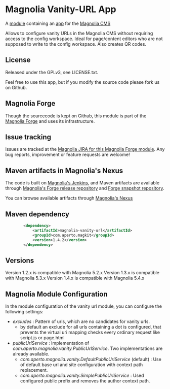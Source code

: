 Magnolia Vanity-URL App
=======================

A [module](https://documentation.magnolia-cms.com/display/DOCS/Modules) containing an [app](https://documentation.magnolia-cms.com/display/DOCS/Apps) for the [Magnolia CMS](http://www.magnolia-cms.com)

Allows to configure vanity URLs in the Magnolia CMS without requiring access to the config workspace. Ideal for page/content editors who are not supposed to write to the config workspace. Also creates QR codes.

License
-------

Released under the GPLv3, see LICENSE.txt. 

Feel free to use this app, but if you modify the source code please fork us on Github.

Magnolia Forge
--------------
Though the sourcecode is kept on Github, this module is part of the [Magnolia Forge](http://forge.magnolia-cms.com/) and uses its infrastructure.

Issue tracking
--------------
Issues are tracked at the [Magnolia JIRA for this Magnolia Forge module](https://jira.magnolia-cms.com/browse/VANITY).
Any bug reports, improvement or feature requests are welcome! 

Maven artifacts in Magnolia's Nexus
---------------------------------
The code is built on [Magnolia's Jenkins](http://jenkins.magnolia-cms.com/job/forge_magnolia-vanity-url/), and Maven artifacts are available through [Magnolia's Forge release repository](http://nexus.magnolia-cms.com/content/repositories/magnolia.forge.releases/) and [Forge snapshot repository](http://nexus.magnolia-cms.com/content/repositories/magnolia.forge.snapshots/). 

You can browse available artifacts through [Magnolia's Nexus](http://nexus.magnolia-cms.com/#nexus-search;quick~magnolia-vanity-url)

Maven dependency
-----------------
```xml
        <dependency>
            <artifactId>magnolia-vanity-url</artifactId>
            <groupId>com.aperto.magkit</groupId>
            <version>1.4.2</version>
        </dependency>
```

Versions
-----------------
Version 1.2.x is compatible with Magnolia 5.2.x
Version 1.3.x is compatible with Magnolia 5.3.x
Version 1.4.x is compatible with Magnolia 5.4.x

Magnolia Module Configuration
-----------------
In the module configuration of the vanity url module, you can configure the following settings:
* _excludes_ : Pattern of urls, which are no candidates for vanity urls.
  * by default an exclude for all urls containing a dot is configured, that prevents the virtual uri mapping checks every ordinary request like script.js or page.html 
* _publicUrlService_ : Implementation of _com.aperto.magnolia.vanity.PublicUrlService_. Two implementations are already available.
  * _com.aperto.magnolia.vanity.DefaultPublicUrlService_ (default) : Use of default base url and site configuration with context path replacement.
  * _com.aperto.magnolia.vanity.SimplePublicUrlService_ : Used configured public prefix and removes the author context path.
